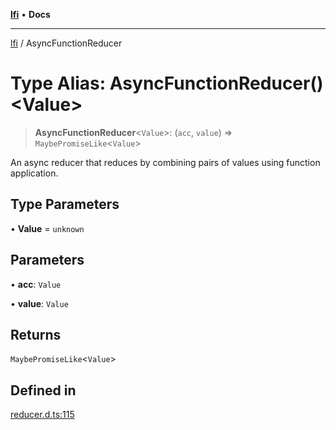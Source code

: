 [**lfi**](../readme.md) • **Docs**

***

[lfi](../globals.md) / AsyncFunctionReducer

# Type Alias: AsyncFunctionReducer()\<Value\>

> **AsyncFunctionReducer**\<`Value`\>: (`acc`, `value`) => `MaybePromiseLike`\<`Value`\>

An async reducer that reduces by combining pairs of values using function
application.

## Type Parameters

• **Value** = `unknown`

## Parameters

• **acc**: `Value`

• **value**: `Value`

## Returns

`MaybePromiseLike`\<`Value`\>

## Defined in

[reducer.d.ts:115](https://github.com/TomerAberbach/lfi/blob/d7a0f90dd72245d6efd6bd97c58a78b3f3028f25/src/operations/reducer.d.ts#L115)
